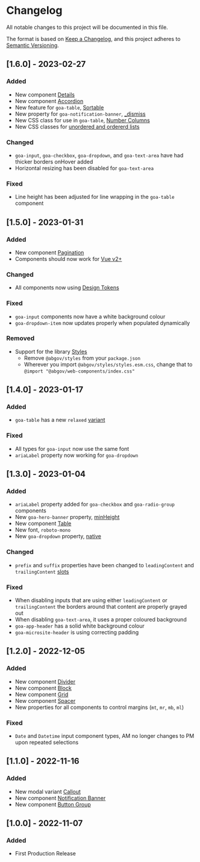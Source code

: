# Changelog

All notable changes to this project will be documented in this file.

The format is based on [Keep a Changelog](https://keepachangelog.com/en/1.0.0),
and this project adheres to [Semantic Versioning](https://semver.org/spec/v2.0.0.html).

## [1.6.0] - 2023-02-27

### Added

- New component [Details](https://ui-components.alberta.ca/?path=/docs/components-details--basic)
- New component [Accordion](https://ui-components.alberta.ca/?path=/docs/components-accordion--basic)
- New feature for `goa-table`, [Sortable](https://ui-components.alberta.ca/?path=/docs/components-table--sortable)
- New property for `goa-notification-banner`, [_dismiss](https://ui-components.alberta.ca/?path=/docs/components-notification-banner--types)
- New CSS class for use in `goa-table`, [Number Columns](https://ui-components.alberta.ca/?path=/docs/components-table--number-columns)
- New CSS classes for [unordered and ordererd lists](https://ui-components.alberta.ca/?path=/docs/utility-list-elements--ordered-list)

### Changed

- `goa-input`, `goa-checkbox`, `goa-dropdown`, and `goa-text-area` have had thicker borders onHover added
- Horizontal resizing has been disabled for `goa-text-area`

### Fixed

- Line height has been adjusted for line wrapping in the `goa-table` component

## [1.5.0] - 2023-01-31

### Added

- New component [Pagination](https://ui-components.alberta.ca/?path=/docs/components-pagination--basic)
- Components should now work for [Vue v2+](https://ui-components.alberta.ca/?path=/docs/setup-vue--page)

### Changed

- All components now using [Design Tokens](https://www.npmjs.com/package/@abgov/design-tokens)

### Fixed

- `goa-input` components now have a white background colour
- `goa-dropdown-item` now updates properly when populated dynamically

### Removed

- Support for the library [Styles](https://www.npmjs.com/package/@abgov/styles)
  - Remove `@abgov/styles` from your `package.json`
  - Wherever you import `@abgov/styles/styles.esm.css`, change that to `@import "@abgov/web-components/index.css"`

## [1.4.0] - 2023-01-17

### Added

- `goa-table` has a new `relaxed` [variant](https://ui-components.alberta.ca/?path=/docs/components-table--relaxed-variant)

### Fixed

- All types for `goa-input` now use the same font
- `ariaLabel` property now working for `goa-dropdown`

## [1.3.0] - 2023-01-04

### Added

- `ariaLabel` property added for `goa-checkbox` and `goa-radio-group` components
- New `goa-hero-banner` property, [minHeight](https://ui-components.alberta.ca/?path=/docs/components-hero-banner--min-height)
- New component [Table](https://ui-components.alberta.ca/?path=/docs/components-table--basic)
- New font, `roboto-mono`
- New `goa-dropdown` property, [native](https://ui-components.alberta.ca/?path=/docs/components-dropdown--native)

### Changed

- `prefix` and `suffix` properties have been changed to `leadingContent` and `trailingContent` [slots](https://ui-components.alberta.ca/?path=/docs/components-inputs--leading-content-and-trailing-content)

### Fixed

- When disabling inputs that are using either `leadingContent` or `trailingContent` the borders around that content are properly grayed out
- When disabling `goa-text-area`, it uses a proper coloured background
- `goa-app-header` has a solid white background colour
- `goa-microsite-header` is using correcting padding

## [1.2.0] - 2022-12-05

### Added

- New component [Divider](https://ui-components.alberta.ca/?path=/docs/utility-divider--spacing)
- New component [Block](https://ui-components.alberta.ca/?path=/docs/utility-block--horizontal)
- New component [Grid](https://ui-components.alberta.ca/?path=/docs/utility-grid--basic)
- New component [Spacer](https://ui-components.alberta.ca/?path=/docs/utility-spacer--basic)
- New properties for all components to control margins (`mt`, `mr`, `mb`, `ml`)

### Fixed

- `Date` and `Datetime` input component types, AM no longer changes to PM upon repeated selections

## [1.1.0] - 2022-11-16

### Added

- New modal variant [Callout](https://ui-components.alberta.ca/?path=/docs/components-modal--callout-variant)
- New component [Notification Banner](https://ui-components.alberta.ca/?path=/docs/components-notification-banner--types)
- New component [Button Group](https://ui-components.alberta.ca/?path=/docs/components-button-group--alignment)

## [1.0.0] - 2022-11-07

### Added

- First Production Release
